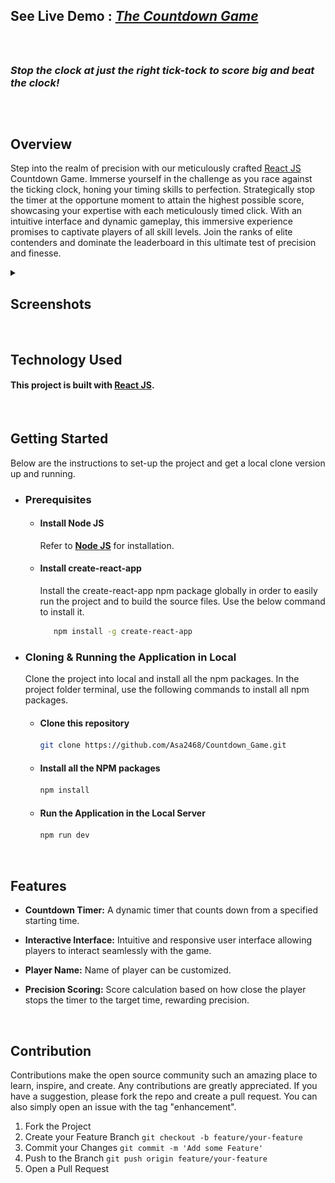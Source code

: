 ## See Live Demo : <strong><em>[The Countdown Game](https://asa2468.github.io/Countdown_Game/)</em></strong>
<br>

##
### *Stop the clock at just the right tick-tock to score big and beat the clock!*
##
<br>

## Overview
Step into the realm of precision with our meticulously crafted [React JS](https://reactjs.org/) Countdown Game. Immerse yourself in the challenge as you race against the ticking clock, honing your timing skills to perfection. Strategically stop the timer at the opportune moment to attain the highest possible score, showcasing your expertise with each meticulously timed click. With an intuitive interface and dynamic gameplay, this immersive experience promises to captivate players of all skill levels. Join the ranks of elite contenders and dominate the leaderboard in this ultimate test of precision and finesse.
<br>
<details>
  <summary><h2>Screenshots</h2></summary>

  ![Screenshot 1](https://github.com/Asa2468/Countdown_Game/blob/main/public/screenshots/screenshot_1.png)
  ![Screenshot 2](https://github.com/Asa2468/Countdown_Game/blob/main/public/screenshots/screenshot_2.png)
  ![Screenshot 2](https://github.com/Asa2468/Countdown_Game/blob/main/public/screenshots/screenshot_3.png)
  ![Screenshot 2](https://github.com/Asa2468/Countdown_Game/blob/main/public/screenshots/screenshot_4.png)
</details>

<br>

## Technology Used
#### This project  is built with [React JS](https://reactjs.org/).

<br>

## Getting Started
Below are the instructions to set-up the project and get a local clone version up and running.
<ul>
<li>
 
### Prerequisites
<ul>

<li>
  
  #### Install Node JS
Refer to <strong>[Node JS](https://nodejs.org/en/)</strong> for installation.
</li>
<li>
  
#### Install create-react-app
Install the create-react-app npm package globally in order to easily run the project and to build the source files. Use the below command to install it.
```sh
   npm install -g create-react-app
   ```
</li>
</ul>
</li>
<li>
  
### Cloning & Running the Application in Local

Clone the project into local and install all the npm packages. In the project folder terminal, use the following commands to install all npm packages.
<ul>
<li>
  
  #### Clone this repository
   ```sh
   git clone https://github.com/Asa2468/Countdown_Game.git

   ```
</li>
<li>
  
  #### Install all the NPM packages
   ```sh
   npm install
   ```
</li>
<li>
  
  #### Run the Application in the Local Server
   ```js
   npm run dev
   ```
</li>
</ul>
</li>
</ul>

<br>

## Features
- **Countdown Timer:**
  A dynamic timer that counts down from a specified starting time.

- **Interactive Interface:**
  Intuitive and responsive user interface allowing players to interact seamlessly with the game.

- **Player Name:**
  Name of player can be customized.
    
- **Precision Scoring:**
  Score calculation based on how close the player stops the timer to the target time, rewarding precision.

<br>

## Contribution
Contributions make the open source community such an amazing place to learn, inspire, and create. Any contributions are greatly appreciated. If you have a suggestion, please fork the repo and create a pull request. You can also simply open an issue with the tag "enhancement".
1. Fork the Project
2. Create your Feature Branch `git checkout -b feature/your-feature`
3. Commit your Changes `git commit -m 'Add some Feature'`
4. Push to the Branch `git push origin feature/your-feature`
5. Open a Pull Request

<br>

